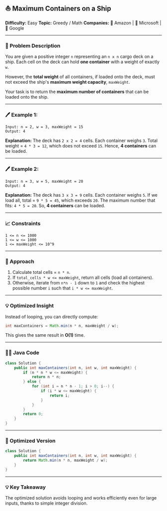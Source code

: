 ## ⛵ Maximum Containers on a Ship

**Difficulty:** Easy
**Topic:** Greedy / Math
**Companies:** 💼 Amazon | 💼 Microsoft | 💼 Google

---

### 🔎 Problem Description

You are given a positive integer `n` representing an `n x n` cargo deck on a ship. Each cell on the deck can hold **one container** with a weight of exactly `w`.

However, the **total weight** of all containers, if loaded onto the deck, must not exceed the ship's **maximum weight capacity**, `maxWeight`.

Your task is to return the **maximum number of containers** that can be loaded onto the ship.

---

### 🖊️ Example 1:

```text
Input: n = 2, w = 3, maxWeight = 15
Output: 4
```

**Explanation:**
The deck has `2 x 2 = 4` cells.
Each container weighs `3`.
Total weight = `4 * 3 = 12`, which does not exceed `15`.
Hence, **4 containers** can be loaded.

---

### 🖊️ Example 2:

```text
Input: n = 3, w = 5, maxWeight = 20
Output: 4
```

**Explanation:**
The deck has `3 x 3 = 9` cells.
Each container weighs `5`.
If we load all, total = `9 * 5 = 45`, which exceeds `20`.
The maximum number that fits: `4 * 5 = 20`.
So, **4 containers** can be loaded.

---

### 📈 Constraints

```
1 <= n <= 1000
1 <= w <= 1000
1 <= maxWeight <= 10^9
```

---

### 📝 Approach

1. Calculate total cells = `n * n`.
2. If `total_cells * w <= maxWeight`, return all cells (load all containers).
3. Otherwise, iterate from `n*n - 1` down to `1` and check the highest possible number `i` such that `i * w <= maxWeight`.

---

### 💡 Optimized Insight

Instead of looping, you can directly compute:

```java
int maxContainers = Math.min(n * n, maxWeight / w);
```

This gives the same result in **O(1)** time.

---

### 👨‍💻 Java Code

```java
class Solution {
    public int maxContainers(int n, int w, int maxWeight) {
        if (n * n * w <= maxWeight) {
            return n * n;
        } else {
            for (int i = n * n - 1; i > 0; i--) {
                if (i * w <= maxWeight) {
                    return i;
                }
            }
        }
        return 0;
    }
}
```

---

### 🚀 Optimized Version

```java
class Solution {
    public int maxContainers(int n, int w, int maxWeight) {
        return Math.min(n * n, maxWeight / w);
    }
}
```

---

### 💡 Key Takeaway

The optimized solution avoids looping and works efficiently even for large inputs, thanks to simple integer division.

